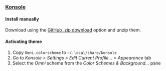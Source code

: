 ### [Konsole](https://konsole.kde.org/)

#### Install manually

Download using the [GitHub .zip download](https://github.com/getomni/konsole/archive/main.zip) option and unzip them.

#### Activating theme

1. Copy `Omni.colorscheme` to `~/.local/share/konsole`
2. Go to _Konsole > Settings > Edit Current Profile… > Appearance_ tab
3. Select the _Omni_ scheme from the _Color Schemes & Background…_ pane
